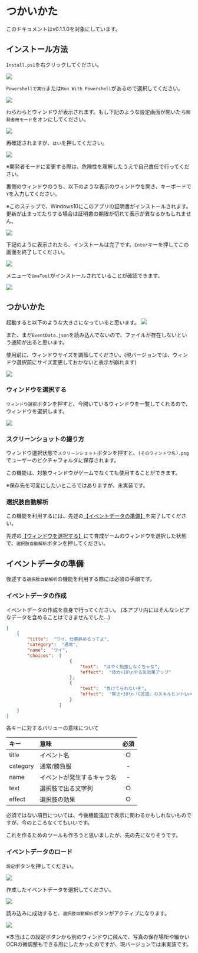 # つかいかた
このドキュメントはv0.1.1.0を対象にしています。

## インストール方法

`Install.ps1`を右クリックしてください。

![](Install.png)

`Powershellで実行`または`Run With Powershell`があるので選択してください。

![](RunWithPs.png)

わらわらとウィンドウが表示されます。もし下記のような設定画面が開いたら`開発者用モード`をオンにしてください。

![](DeveloperMode.png)

再確認されますが、`はい`を押してください。

![](ConfirmDev.png)

※開発者モードに変更する際は、危険性を理解したうえで自己責任で行ってください。

裏側のウィンドウのうち、以下のような表示のウィンドウを開き、キーボードで`Y`を入力してください。

※このステップで、Windows10にこのアプリの証明書がインストールされます。更新が止まってたりする場合は証明書の期限が切れて表示が異なるかもしれません。

![](InstallLicense.png)

下記のように表示されたら、インストールは完了です。`Enter`キーを押してこの画面を終了してください。

![](CompInstallLicense.png)

メニューで`UmaTool`がインストールされていることが確認できます。

![](Menu.png)

## つかいかた
起動すると以下のような大きさになっていると思います。
![](WideWindow.png)

また、まだ`EventData.json`を読み込んでないので、ファイルが存在しないという通知が出ると思います。

使用前に、ウィンドウサイズを調節してください。(現バージョンでは、ウィンドウ選択前にサイズ変更しておかないと表示が崩れます)

![](StandardSizeWindow.png)


### ウィンドウを選択する
`ウィンドウ選択`ボタンを押すと、今開いているウィンドウを一覧してくれるので、ウィンドウを選択します。

![](WindowPicker.png)

### スクリーンショットの撮り方
ウィンドウ選択状態で`スクリーンショット`ボタンを押すと、`(そのウィンドウ名).png`でユーザーのピクチャフォルダに保存されます。

この機能は、対象ウィンドウがゲームでなくても使用することができます。

※保存先を可変にしたいところではありますが、未実装です。

### 選択肢自動解析
この機能を利用するには、先述の[【イベントデータの準備】](#イベントデータの準備)を完了してください。

先述の[【ウィンドウを選択する】](#ウィンドウを選択する)にて育成ゲームのウィンドウを選択した状態で、`選択肢自動解析`ボタンを押してください。

## イベントデータの準備
後述する`選択肢自動解析`の機能を利用する際には必須の手順です。

### イベントデータの作成
イベントデータの作成を自身で行ってください。
(本アプリ内にはそんなシビアなデータを含めることはできませんでした...)

``` json
[
    {
        "title":  "ワイ、仕事辞めるってよ",
        "category":  "通常",
        "name":  "ワイ",
        "choices":  [
                        {
                            "text":  "はやく勉強しなくちゃな",
                            "effect":  "体力+10\nやる気効果アップ"
                        },
                        {
                            "text":  "負けてられないぞ",
                            "effect":  "賢さ+10\n『C言語』のスキルヒントLv+255"
                        }
                    ]
    }
]
```

各キーに対するバリューの意味について

|キー|意味|必須|
|:-|:-|:-:|
|title|イベント名|○|
|category|通常/勝負服|-|
|name|イベントが発生するキャラ名|-|
|text|選択肢で出る文字列|○|
|effect|選択肢の効果|○|

必須ではない項目については、今後機能追加で表示に関わるかもしれないものですが、今のところなくてもいいです。

これを作るためのツールも作ろうと思いましたが、先の先になりそうです。

### イベントデータのロード
`設定`ボタンを押してください。

![](SettingsButton.png)

作成したイベントデータを選択してください。

![](JsonPicker.png)

読み込みに成功すると、`選択肢自動解析`ボタンがアクティブになります。

![](AvailableAnalyzer.png)

※本当はこの設定ボタンから別のウィンドウに飛んで、写真の保存場所や細かいOCRの微調整もできる用にしたかったのですが、現バージョンでは未実装です。